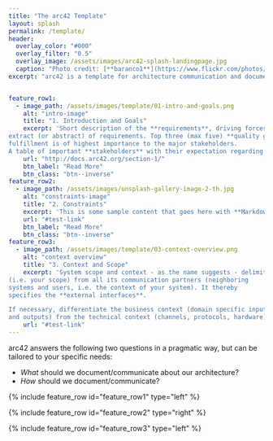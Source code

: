 ```yaml
---
title: "The arc42 Template"
layout: splash
permalink: /template/
header:
  overlay_color: "#000"
  overlay_filter: "0.5"
  overlay_image: /assets/images/arc42-splash-landingpage.jpg
  caption: "Photo credit: [**baranco1**](https://www.flickr.com/photos/59159233@N04/)"
excerpt: "arc42 is a template for architecture communication and documentation."


feature_row1:
  - image_path: /assets/images/template/01-intro-and-goals.png
    alt: "intro-image"
    title: "1. Introduction and Goals"
    excerpt: 'Short description of the **requirements**, driving forces,
extract (or abstract) of requirements. Top three (max five) **quality goals** for the architecture whose
fulfillment is of highest importance to the major stakeholders.
A table of important **stakeholders** with their expectation regarding architecture.'
    url: "http://docs.arc42.org/section-1/"
    btn_label: "Read More"
    btn_class: "btn--inverse"
feature_row2:
  - image_path: /assets/images/unsplash-gallery-image-2-th.jpg
    alt: "constraints-image"
    title: "2. Constraints"
    excerpt: 'This is some sample content that goes here with **Markdown** formatting. Right aligned with `type="right"`'
    url: "#test-link"
    btn_label: "Read More"
    btn_class: "btn--inverse"
feature_row3:
  - image_path: /assets/images/template/03-context-overview.png
    alt: "context overview"
    title: "3. Context and Scope"
    excerpt: 'System scope and context - as the name suggests - delimits your system
(i.e. your scope) from all its communication partners (neighboring
systems and users, i.e. the context of your system). It thereby
specifies the **external interfaces**.

If necessary, differentiate the business context (domain specific inputs
and outputs) from the technical context (channels, protocols, hardware).'
    url: "#test-link"
---
```


arc42 answers the following two questions in a pragmatic way, but can be tailored to your specific needs:

* _What_ should we document/communicate about our architecture?
* _How_ should we document/communicate?


{% include feature_row id="feature_row1" type="left" %}

{% include feature_row id="feature_row2" type="right" %}

{% include feature_row id="feature_row3" type="left" %}

